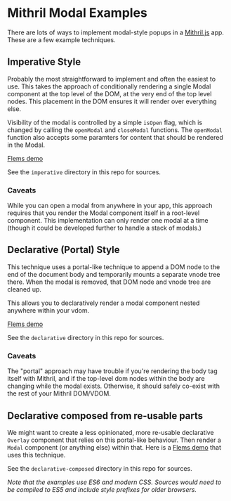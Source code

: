 # Mithril Modal Examples

There are lots of ways to implement modal-style popups in a [Mithril.js](https://mithril.js.org/) app. These are a few example techniques.

## Imperative Style

Probably the most straightforward to implement and often the easiest to use. This takes the approach of conditionally rendering a single Modal component at the top level of the DOM, at the very end of the top level nodes. This placement in the DOM ensures it will render over everything else.

Visibility of the modal is controlled by a simple `isOpen` flag, which is changed by calling the `openModal` and `closeModal` functions. The `openModal` function also accepts some paramters for content that should be rendered in the Modal.

[Flems demo](https://flems.io/#0=N4IgzgpgNhDGAuEAmIBcICGAHLA6AVmCADQgBmAljEagNqgB2GAthGiLgBbzNQkiwA9g0Qj2IAL7FGLNumaCkGKASKkhIiGPQB6AFR6AOgwAC8AJ5ZkEMgAJgwY4fjwK8GKlth4AJwoMAcyd4DVF4AH5PDAZzYIAjAFcXYTBI+wokT28-QIBuW0QAD3gs338AiVoAXWCfZB8MAHc0uMFBGGjg4VgoClgAa3CACgzSnICASk8AN0EM4wkJWwB5LFcU4z0dJwZ9PVszSwh7VfWGMCWt4xh4W0E1ihTbAF57V3cITwByAFlFZS+EmuEFuFDAqy0L1sZGUkB2e2Mtn2JiwGAazBODxSS3u8DAiKuDAghSwgh8tzICQYCEeDDuVgYfyUUFsQ1xYAm9mCOh0tgAIhAIFhbEIsOYCpxjmAEjhesh6XjgmCIXTXr4EhAuljzlDgLh9eygQxnLjaWBcIlkjrXuyLUl4E9wgrzZaHedcMxsEM4i8AHysvX6uISCaczzVbm8gBK9Satji4qQNgwCSgtyp1DAIuUMB8XhlWDqYEgSCVdjZ2vNdSQDUaL1eDFTLIAPs2FWbcNXa-W1T4NZzHMb4M5mJ3Y40hhNgkajcY9rYAMI5rNduMJ2xJmGp9MMTPZqAwJC2RpuTi2AAGMKgkHPSO2RJJZIpVJpwhFUEEkCZylZq7rvf7Lkh2VBkoSvOEhx5WwYxrNdE2TbdbAzCBi33XN8xwIsSzLX9xwHYIRzHWCJynIcZx2YlSXJaEXzOWwFGZABJcEGUnIDnDqeAEh8OkQK0BZ4QMWxvxZIRmFJIkRDvYwNG8YT-hZV5BxNBg4hsMkIDqBRpmOIZgCQQRmBDdjh3gKCABU-ACAJNNsTgMmOaIKE9M5iGPDA3GhMlbE8h1oX8MFOAI+ADNHHoMGLAAZMF4FwDAkCQIYvnspMvlI5wOJBbi6SJOsAAUfEMsEICGPNnn9ZTTOcUK4oSgBRHSRGi7wtE0pKnJc2ktCQL43J8dLTJDadiB2ZxpgoCASJMzKuJ4+iko9BTeuCkcFoY5QAFpWkKZahwy0zmCSzgAGZdv286HUrXB3hgFbTImEa9qqy6znNUItFuAAyT75q+RbmQ296RDO579tNFJcCB4cnv2h67tWv71qgLb7RSEGLpNK7XQhz0sG9P14eew6vmxhh0dB57KoximLCsb5SfJ6n9qQMEMDiQ9PAAQj4hhHqZinul6AY2KpinqZ5sDYU1GGxee8H3UFvp+lsb72whxXhbiXAMgG-n9tnWX9b5w3TK1opob1+BdYp63Ybu62BvI40Hyo25NxTNN5OZYxJGkEAmFYdhsDwQh+Ch9hnNdr3lDc4B7i0ES3KR5iVSWMhCoxP6dCR1Qvh2WTbgAQRwXVgnGybPDY8rbFoYLibinBGZ4I6AEZetsX4FP5CAFDS439uJrB26+BcheVtSPzrPz47pDB6KWuGZcHpuEYZ-uKdF6nac+Du18JsHqTHkX9+eqCVVsOekePU8JTBEVhDCfVcBPsGGREvSX+em6d6+AAJaAPzRygJzFessobfHMvZLMd9og+XEppDArgdLz2ZLYYkLAsAwFwKA6mpMwDhk-hdYAowO6CH6O3c23xljkKkIQymJCviwGiLAaAFDiQlA7kuakrCDaW2cFUdelsNb9BGEgfCMtLYWUlCgn8PRPwoQvkkQyiC+g5nFI0SUs94yo14lmHoStkB0P2rJdoEBcAfgCElUeBijxX1Jj5TIHdbAAGoHG2xNrwjx7iLqeJ8YI56Xxz4iTzhIq2-iHbryggAdWOI0aItw-JYCSLfLMV9EESmOJdWwMAdIskEHYeA0i+TLB+G5DAZBEA+GClBHMdxCm2UKoIeAG0cnQFsAwRQCiwCCB8rcOoDAkw+CzIIHSeYICjPMIU8oaDrxmOqbySBxxzwzxEreSk1I6JMLpGpJCJYL4xA0ZpY4-gMkXxwG5S08zTlXxPAeC+UA4nmCzDs4idJJR1GPJo+kWhn5PWTixLQbFVaHREgNGoDBZwMFHAoKk8AhgGVgAkVgIgLSKHMG5YuWBSK+xkIHdAkNixhwfh9dgrQkDikqp6HwAR-CeAAAy5GCKiBK5R6WMqHGQB+G0YTMCoOYLI0QwAbUgH4Mg7LnCcpEMKigAAvHeLcABsWBCjsshQ3YUlVmUs0CJ4AATD3VVOwTD9AgOYdOsgswwiTBtE5lV06GXsPcDAsA3D8tsAyg2fk46ohdRYTwLdchO2MMa015rWCWvihADaghkl2ozo6n1rr-WBuCF6p1vq3UeoEs7f6P5NWfjcLSTwlBCjIHFckLAbLggwAqVWocJ4kCFP9XSulABSctkoKABG4M2tt5a4jOv6AEQqVIkCA3aGSTw1KB1DF1QAVjncQedi7l3EDpbgAA7HOiY5aWZgEwRgN1ZAYAquCPgBI3gKBkHMOOzQIhPAsM0D4ctygu0MBtYgZg+CRQfU0uW3wgrC3CE8Om117rcBzrAC+hgzkVHAehJGm1dJ12QcNQwXNKgUrHEqh1ODDBi2IZjbcFDUHs3GAw1tQQhQTLmw2q+gI+Gf1PvLVq1lth9UYgACw91sMdHj3HmD9sHcOmNAzx0fh8J4AAxAAMTk-2qjwrODxUEI0elEGeMoZ4xx2wUmACcBmFM+EGdJhcZnbAt2VV4doGQ0PkaRresIJkqU0vfa0ZIzB-UGrI+hhzeDtFWmc2iVz9KLPeYhT7CQAiQC9AYP0Gg9B-ayHYLywpfg+CkG4nwdA3B4BYHwTyKkWAh2Q0MtnU86WTAt1wNVhV5W0tUFUPwbe7AwCwD8GsSQVQJBAA)

See the `imperative` directory in this repo for sources.

### Caveats

While you can open a modal from anywhere in your app, this approach requires that you render the Modal component itself in a root-level component. This implementation can only render one modal at a time (though it could be developed further to handle a stack of modals.)

## Declarative (Portal) Style

This technique uses a portal-like technique to append a DOM node to the end of the document body and temporarily mounts a separate vnode tree there. When the modal is removed, that DOM node and vnode tree are cleaned up.

This allows you to declaratively render a modal component nested anywhere within your vdom.

[Flems demo](https://flems.io/#0=N4IgtglgJlA2CmIBcBWAzAOgOwCYA0IAZhAgM7IDaoAdgIZiJIgYAWALmLCAQMYD21NvEHIQIAL54a9RiACyfKLVgYAVuV4ChIpv2qk2AAgVLYhgLyHCAV2o82EAQAoAlIeAAdaocMIjUPjAvDzY-Qx4WEigAJ2Fg70MAekTDAGEtWghqeGjwwIAHAWEjAHd4QzA+WyM2PkNaQ2i+PjYAWgQAN3gzABEAeTlDakV4Lx89A2NFZXTBTOzcy09qEJCOiHgSpENXCwA+cMjYGLiVtnF4n1i2a2jvZZ8fAR5Y2iEnDrcHx-Gjk+9LB0MBEorEVgkfslDABBfL5YRQeoVaZmPRseY5Qy1LEscoIwx8QiGABGigAnmMfoYAmALNS+DxrAxBMDXkIAKIIZlsJwAcigEA6vJclMhKQAKrjkaZwrBaKRSIYWPKkYRaFB4K0svVqBAwG9HOCqfSwMC5QqAHIyOm8yqmXmix4BRncjCkqBkjC0OEI1J-Jw0kUQx5QhTVJGkeD5WjRN7lABq-UGbFi5VxsUdPlNlWqAcCeCmplm6KyOSDP0kjoExPghD4sWs+SU70+7kzh1BwjpQJBxzBjsrwertfrOXglS62w+ww1bnMB2+YphMCRPHNipKEDYLCs6s1VSM8AAHludXqDQJ2zSzfLSAAZCAGL0wPmRDXC9vXW7ebIlQwABSaSBIycRYF3bHxr3VKB2S6QQHwMYQcj5WhdX1BwimoKBeQLaJyypcR8J8QcfgEWIJ3gXZFxDFIengAwmjJHFyjtZQTSxVMMEMABVUgsgAcwqDAc0EQxN23dsoWoaxYDMFMIH4-ickVVCmNY1E-jBRpxz4Do2JYZoAGtSAwdtsyqQQ8zAAtpNkoinQZJlijdckMHI3T4D9KIrPskjHnWTYqIuBJguC7gQEjBB7ENcgmAANiQHAcAkKQQDoBhRDUDQQDRYpRAmIxYXyOkbDsDDqCoykwlIAyShMNjLDVWBI0ubSbjuNtgwCrYdjnA4wD5L04RwszXwARhwwxeXq3odOFPBRt5fJJt5VJYAgHhDJJbo+D-bE+HhbwGnU+bFuWhbgx+AbeWJaw2FqagRsuqlqONHw2DJeFthuu6Hqet6qWedbNqomrdpmukU2seBgoB4iLrhqa+kOwtlAdZ6fBcC7VjYHGoVgrttyqfid23R9pTY8nskQxFxMibwqlyIrDA6GlsdxjmQihU9N1k+ofRjAlvFqYrCUMeAumiMkyeoQTukjAtvUOjUoGCTmOahbFtzxLCCSJZ0nNE91PQgwwwbqlFDAAMitionBmhG4eu4SUVaXLBH+xG7d5Fg0BWgAJbpYDqGaAEJToxqlroFIVHa973bvugRPfjnxXtTj6vqmxO-rj1OnjsYHDNB2qIca5RI1h-PDD8-PVuDyNUdgdH8-sgG26pDvMfbez8NC+JzNzA3XWNgsiqDcLIvgaKBFikAxoADiQAAGFLpAyphgQVcL3bYURjc6rMY34rJtmXgBuSloxgASz8vhI60EVo1UgWAyW2UhUNIVpI2iCBCHvj4R+bQ+IAC94DbDGnFfIR577BS8ENYq3xr4ClltsHA444HxAAAKGXgGSQgsYGCKjVBqLU9xKSEMCO4A6tAeBbnfoYC+VdsTAFofQj6kDz793BLg-BhCZAkL3K0A8h8rBARodGDhjCxrcMpKw9hDC748IQepMRhQ+LlW2MQI88AoCAKxAdO+VVaxsGMQkTcUBtyQOXsvAApAY3ECl2A2PsQY4kdDDL8SaLYKAbs+DB2iNsaI-EPFOBwCgFAeAIlRJiXgZe2AUAuAMQKUg+Q5SMMIAgWBlJVDWAMP-Mk-jBDFG2DwYoOQDHKAUtQLUQgwCkDKRU6IBiUxfy3IabYiiPpMIwCgUgVS0IXmoNo4R2oEn9KwdQF2phWDQHKN8VC54tG7jIaIiZAyvDwOmepYp2gjDfCEEeNo1T+IjPCM0gxKDb6GAwbSAALOOQwaAnmPLAO4zx3iLJ+P4IE7YABiAAYsC9xfAjw-2VAEHqEynkwtpHcww-yACcKLQXRA1EExFqRsWGDGjAs2AToBwMnt0ae5U55jXuUgMaEgAC6BB1rUGMpQdeshIDbj-lwAgtwuBMHYGwfIjTki2HyF44EgREjspYJy7BY0MByripKrc0qSBZXCpnWQpAXgQHyHvcQtLxBAA)

See the `declarative` directory in this repo for sources.

### Caveats

The "portal" approach may have trouble if you're rendering the body tag itself with Mithril, and if the top-level dom nodes within the body are changing while the modal exists. Otherwise, it should safely co-exist with the rest of your Mithril DOM/VDOM.

## Declarative composed from re-usable parts

We might want to create a less opinionated, more re-usable declarative `Overlay` component that relies on this portal-like behaviour. Then render a `Modal` component (or anything else) within that. Here is a [Flems demo](https://flems.io/#0=N4IgtglgJlA2CmIBcBWAzAOgOwCYA0IAxgPYB2AzsQskVbAIYAO58UIBAZhAucgNqhS9MIiQgMACwAuYWO1qkp8RTRABfPIOGiQAeQBu8AE4MAnhgBWvAiUXKpNAPQAqZwB1SAFQkRyAAgNjMz8SMEYyez9GI2J9aHh-ej8OAFdYWABackIjeGUQ2OM-eAQRRQwPAEkpP18-MGIUuyg-KWI-JJZGeiN6JT8ANUcAEV0AWVbc+A7GRmUoVlb2qQlpgCNiKHMPAGEfWChc0j9yFNnYCEW2gMMTelMO3L8jhdyWiEVln38pKYqvVY3IL3AphCKKEL0Y5raakBJKFpQ0wAd1WT2REBWHz8pkaRhmjAA5OQPHF4Mi-GsUjUMelKdMXsYru0oL5GMFCkY2oxirdTFjSABzYqwFj-ZyODweWzkGqBO4PAC8ySahCkEDIAAoAJR+YBSqQIGpQYhgA1GkL7Q7KKWkNxSGVy25mHZkKT0D5FZX6u1Se1k5FIPw6vyKgB8lu41rtvrUtvtuSkKSMxx99vtZBy8D68E1+l1ab9RcIVqOob8+gwJajRwN6akjkcfgAgrN5h0CooPXD8dcVtN28QOJTNqY60WTWByybCCkylIq7kcwBRUr2TWE1n6Qna8f2ydVhjkcgAOW05cJnLMhL3Uhnc-sGA2WwwTDmpCgeyjmsnu+OfgAgDGz8MZGghTp4G6Xp+gGUYJl+PI-DReBbzADAGiaKQf1NPAgQVV0u09Iw-3rDRxzIGEOGIXIzigHM8wLW9qwOMtlUrZjo3HMjfQzUhKOopkGkMENC3rYDmxgDtCCPfwMRWZJ6AWDJGhqeAAA9MQ6UgIDAPoNRjet91NQ96GPAAZXwF0UqANx8BYd1vRNk2OOEKQABRiSAWE1fFwz1W8jLQ6zl0MRQLNlZRjA3KEdL08EoEJXDiNvNQSKLbj6zIXIhNzRieKLYDhnhGIHn7PwrxBSdJjyDA-AAVXID5hTQjCITkiRb2A0g0lgSYIEFQVjESUgHgaOjeo4ststieheokYhiAAa3If5DJkdCwKwydcO69I0vre95yfUcMGmwwvwObCwH2qQMqLAMRLjWMPDUeQWAQNV9N4MQcDQJAABYAAYMl+pAADZ1E0EAhBEGhQPGyxrAUJQVDEFx3ABOp4dm0FwjhCEUhYH5AXlYJQjxyJrmiWJ4g6DxUjpbIpmOEhbi0lpGSMRI-FZWbiEFDILkW6YMSgQaaUxHxjhWPoPGRD0pH8Kje0BQmimuaSIEIRaOypKQ2lIWrmxAzYcY+WUoUIaZCChDwYT8OEIsREbUSZPx2uxXFkwJYkK0uCkoRaWlevtznWA8Mglh5IdeWMfkpeFEoxVtZc1LmNVFj6X5EieUzkjoYhkXIJBbQ+JQjA4egrZbfWuf8-91UNeAgzQi7OP-WwUakFuMDb2t-z1g3i71aAg1lIwmtwpQ1O7k5fiatQ+AAXQ8ACyB2WBiG80e54noVtSDfRiGgF7bWbGoEFMmoIkpakDZOea0hae3qbiBYWmIfsjAxFhWmQuXuAh1hO0eWpV2jSS3tMMqY1ZriklDGR0JtxrllSKQT6Wp8z1wAhaTW2tWCVCgKvPwRCnIpiwYBB6wAs5cyDMARuCBcKd3sLhQeZByC4XXpvFgahUrkMArUYcmpcHCygAQvwABCZUu1YB5X4fw4CAB1WEeQWjXFmpvCkZVSYgnJuCVSal4Czn6JiEk-45F+GAupTSMVdLqjILVAAQoY+gatag1DqEkDi5VhxYn8Lo-GUg8BEPMcBTSwcHaf2SBAdEqxpbfFxno2o-gzqsH+OYoCTZKgUCUIpXCyJlHMmePAHKbiolcxqPxJ4viEkBOCXI4CgpiAJA6KA1aRYxJNgUbE3Wd9I51GEawPJ0xTSaS0c6HRpoKaKDqfIpsHBPJ-yxqbCaky9G+zhDPP25IikfmMHknwJZ3aAJmYBYC88BpFG0aYX2FF4DK0EoUJCC1FppPSaQlyPUTlPXMe8+omorlBLMXIn06TAJZWKYUESJyQmdIVvnFWwzxnXOSRC-QOMbFxWluAyZRp4CvNBRkvw3h8j5LKcM72UF7C+xtukNYVdFr7K1hII56RoX1KbNEBIc56BrFgA8FJiz-DYxWWCAJ+KCUeRGWKXIlBYDCW1BgfspBNQhj8iCgl-DOGQKERcPBoioB-g1fwtCbxejIh1Gy-hqVLV+G+ek7ioKwAbg2uNRKNqnWEgkGgRKrRMQIG1ICjVHqXWzQyEwxQPrw1SADe651MDMisIoG6oFoLE0rV0owTUaxQxhhtcajcibk1GuBXm9JUhTBzCDISQtgbi1yNZOQHlCAoBBgGfqiRUieq1rrWCtBurFpQpTT2kI-b8EtGVGsDAJ8h3FrtT2h1w7J3Tz9DO9JhqjXrtBZuuR26AK6jkXUu1T0npvRKIYuxFAaAAEYcBIEBpDLQsMxCI3kFGmgiDWw8mVKg9ByrZF+AtOQeayJhUoNmiwW0AFfnqoAgGIMqqIzBrfEWuRHqJBXp9YSUDRUGg7m7YBD1RJcKEg3lrHWMINFLHKu+Ds8a8MnMIyh8xHqa02pgwS8tla-DVt6aQJjBLMz9sHT2oDhdQPKl+CkFCq6rU2oXaCwkugaPCpvKumNq7gIhXyCsRogpmXVPjUkh28JFge2OHiFsswKzbTZaEiWdI3zZnxJHbk3jY5GHjk1EULBcKOd2S0WzTY+yAkHMOQ6kRnzbFXaJkDyy-AADJ4t-OFbhdj5j6HN24wACRKJvJBs1xH8fMVGqtpHtZ-3WLx+klGNZcLxUVuRaagwCB3oSCBLAfXLtK3Vwkagl74fMVq7eBq+EEpi+JhSoppMarnXI61Q7t3ruPbaFqm1sKziOpF3Cn6-wPuhtoGgVZjyvrdPYGgkXyG6SMIKD4QZAYAG4iHdBgE1O7j3-xUUUBkSukA+VjyhOQLIxgIAcHewBT7UgsgQAAF6ZavWDRgal3tPQ8K+Kz6rnusiFEGHAxTke2gAALC1MPM7QStFLwAyNidV8zTR6mIN0QgmJTBvbtdcYADOq7M6DFe+7y2YxE-gCT3oIhydKRUuQ2nU4OeM+534XnbP2gy65+W1np8YwYAqg8DHW9MT6SDFwAxUAwdRze0QhAHBZ4PaIaLFYPPAaAwAKQm9WP1aQ9uncm7pdrQUMQmhQDDVQaiQZrt0s1DgFAKA8AR6jzHvAgNsAoG1Cbht7J7gG4QEjohFhCbqg4KYQPdhFCtvsMYE3s1+qkCp0oMAw8rZ2CMOX7Stj9cKSUtiBPKByD48NlryQtN1UYovQbinylqR+E7939XqPDPquXRkCvgpSAl4bybzHr2-C46nP9Ypfg0C7532AL39LfdgQDyQTeRggwAGIABi9+vfEDUlkCQilC53YwCgXfnfd9b78NfgATiAMfyMFeBvx2AgPl0RxOCoGgB7xn2WQyDTUux6Buyr25B5zxwAnVxDQTV438ETRQOu1uwnwn0-zx3V1PQ+gvW+hADQBQCQCvXUH6xAAuFIGWn4EfR0EgBWAnjkAIGTDkDEGkCkGYCQEbCaEYEWkFCrFNEcB4IkD4IJyvQwBULBnkMlj4JfQIE4x0CZggEYAcD6zUCAA) that uses this technique.

See the `declarative-composed` directory in this repo for sources.

*Note that the examples use ES6 and modern CSS. Sources would need to be compiled to ES5 and include style prefixes for older browsers.*
